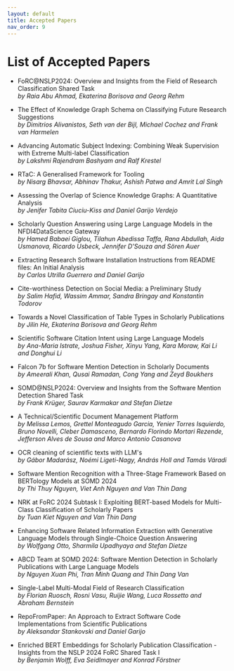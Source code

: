 ```yaml
---
layout: default
title: Accepted Papers
nav_order: 9
---
```


# List of Accepted Papers

* FoRC@NSLP2024: Overview and Insights from the Field of Research Classification Shared Task\
_by Raia Abu Ahmad, Ekaterina Borisova and Georg Rehm_

* The Effect of Knowledge Graph Schema on Classifying Future Research Suggestions\
_by Dimitrios Alivanistos, Seth van der Bijl, Michael Cochez and Frank van Harmelen_

* Advancing Automatic Subject Indexing: Combining Weak Supervision with Extreme Multi-label Classification\
_by Lakshmi Rajendram Bashyam and Ralf Krestel_

* RTaC: A Generalised Framework for Tooling\
_by Nisarg Bhavsar, Abhinav Thakur, Ashish Patwa and Amrit Lal Singh_

* Assessing the Overlap of Science Knowledge Graphs: A Quantitative Analysis\
_by Jenifer Tabita Ciuciu-Kiss and Daniel Garijo Verdejo_

* Scholarly Question Answering using Large Language Models in the NFDI4DataScience Gateway\
_by Hamed Babaei Giglou, Tilahun Abedissa Taffa, Rana Abdullah, Aida Usmanova, Ricardo Usbeck, Jennifer D'Souza and Sören Auer_

* Extracting Research Software Installation Instructions from README files: An Initial Analysis\
_by Carlos Utrilla Guerrero and Daniel Garijo_

* Cite-worthiness Detection on Social Media: a Preliminary Study\
_by Salim Hafid, Wassim Ammar, Sandra Bringay and Konstantin Todorov_

* Towards a Novel Classification of Table Types in Scholarly Publications\
_by Jilin He, Ekaterina Borisova and Georg Rehm_

* Scientific Software Citation Intent using Large Language Models\
_by Ana-Maria Istrate, Joshua Fisher, Xinyu Yang, Kara Moraw, Kai Li and Donghui Li_

* Falcon 7b for Software Mention Detection in Scholarly Documents\
_by Ameerali Khan, Qusai Ramadan, Cong Yang and Zeyd Boukhers_

* SOMD@NSLP2024: Overview and Insights from the Software Mention Detection Shared Task\
_by Frank Krüger, Saurav Karmakar and Stefan Dietze_

* A Technical/Scientific Document Management Platform\
_by Melissa Lemos, Grettel Monteagudo Garcia, Yenier Torres Isquierdo, Bruno Novelli, Cleber Damasceno, Bernardo Florindo Mortari Rezende, Jefferson Alves de Sousa and Marco Antonio Casanova_

* OCR cleaning of scientific texts with LLM's\
_by Gábor Madarász, Noémi Ligeti-Nagy, András Holl and Tamás Váradi_

* Software Mention Recognition with a Three-Stage Framework Based on BERTology Models at SOMD 2024\
_by Thi Thuy Nguyen, Viet Anh Nguyen and Van Thin Dang_

* NRK at FoRC 2024 Subtask I: Exploiting BERT-based Models for Multi-Class Classification of Scholarly Papers\
_by Tuan Kiet Nguyen and Van Thin Dang_

* Enhancing Software Related Information Extraction with Generative Language Models through Single-Choice Question Answering\
_by Wolfgang Otto, Sharmila Upadhyaya and Stefan Dietze_

* ABCD Team at SOMD 2024: Software Mention Detection in Scholarly Publications with Large Language Models\
_by Nguyen Xuan Phi, Tran Minh Quang and Thin Dang Van_

* Single-Label Multi-Modal Field of Research Classification\
_by Florian Ruosch, Rosni Vasu, Ruijie Wang, Luca Rossetto and Abraham Bernstein_

* RepoFromPaper: An Approach to Extract Software Code Implementations from Scientific Publications\
_by Aleksandar Stankovski and Daniel Garijo_

* Enriched BERT Embeddings for Scholarly Publication Classification - Insights from the NSLP 2024 FoRC Shared Task I\
_by Benjamin Wolff, Eva Seidlmayer and Konrad Förstner_
